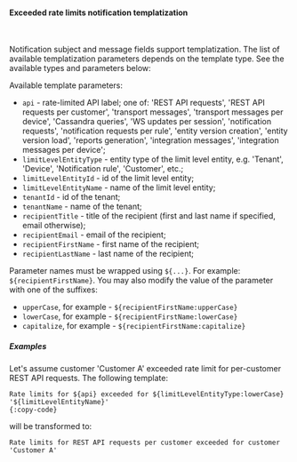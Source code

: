 #### Exceeded rate limits notification templatization

<div class="divider"></div>
<br/>

Notification subject and message fields support templatization.
The list of available templatization parameters depends on the template type.
See the available types and parameters below:

Available template parameters:

* `api` - rate-limited API label; one of: 'REST API requests', 'REST API requests per customer', 'transport messages', 
  'transport messages per device', 'Cassandra queries', 'WS updates per session', 'notification requests', 'notification requests per rule',
  'entity version creation', 'entity version load', 'reports generation', 'integration messages', 'integration messages per device';
* `limitLevelEntityType` - entity type of the limit level entity, e.g. 'Tenant', 'Device', 'Notification rule', 'Customer', etc.;
* `limitLevelEntityId` - id of the limit level entity;
* `limitLevelEntityName` - name of the limit level entity;
* `tenantId` - id of the tenant;
* `tenantName` - name of the tenant;
* `recipientTitle` - title of the recipient (first and last name if specified, email otherwise);
* `recipientEmail` - email of the recipient;
* `recipientFirstName` - first name of the recipient;
* `recipientLastName` - last name of the recipient;

Parameter names must be wrapped using `${...}`. For example: `${recipientFirstName}`.
You may also modify the value of the parameter with one of the suffixes:

* `upperCase`, for example - `${recipientFirstName:upperCase}`
* `lowerCase`, for example - `${recipientFirstName:lowerCase}`
* `capitalize`, for example - `${recipientFirstName:capitalize}`

<div class="divider"></div>

##### Examples

Let's assume customer 'Customer A' exceeded rate limit for per-customer REST API requests. The following template:

```text
Rate limits for ${api} exceeded for ${limitLevelEntityType:lowerCase} '${limitLevelEntityName}'
{:copy-code}
```

will be transformed to:

```text
Rate limits for REST API requests per customer exceeded for customer 'Customer A'
```

<br>
<br>
